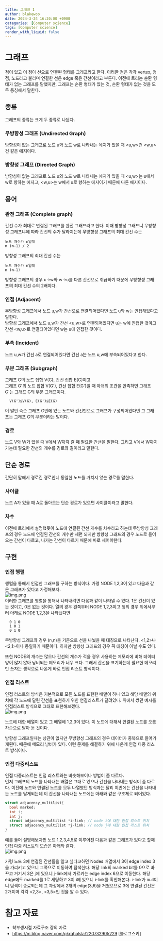 ```yaml
---
title: 그래프 1
author: blakewoo
date: 2024-3-24 16:20:00 +0900
categories: [Computer science]
tags: [Computer science]
render_with_liquid: false
---
```


# 그래프
점이 있고 이 점이 선으로 연결된 형태를 그래프라고 한다.
이러한 점은 각각 vertex, 정점, 노드라고 불리며 연결한 선은 edge 혹은 간선이라고 부른다.
이전에 트리는 순환 형태가 없는 그래프를 말했지만, 그래프는 순환 형태가 있는 것, 순환 형태가
없는 것을 모두 통칭해서 말한다.

## 종류
그래프의 종류는 크게 두 종류로 나뉜다.
### 무방향성 그래프 (Undirected Graph)
방향성이 없는 그래프로 노드 u와 노드 w로 나타내는 에지가 있을 때
<u,w>건 <w,u>건 같은 에지이다.

### 방향성 그래프 (Directed Graph)
방향성이 없는 그래프로 노드 u와 노드 w로 나타내는 에지가 있을 때
<u,w>는 u에서 w로 향하는 에지고, <w,u>는 w에서 u로 향하는 에지이기 때문에 다른 에지이다.

## 용어

### 완전 그래프 (Complete graph)
간선 수가 최대로 연결된 그래프를 완전 그래프라고 한다.
이때 방향성 그래프냐 무방향성 그래프냐에 따라 간선의 수가 달라지는데
무방향성 그래프의 최대 간선 수는
```
노드 개수가 n일때
n (n-1) / 2
```
방향성 그래프의 최대 간선 수는
```
노드 개수가 n일때
n (n-1)
```
방향성 그래프의 경우 u->w와 w->u를 다른 간선으로 취급하기 때문에 
무방향성 그래프의 최대 간선 수의 2배이다.

### 인접 (Adjacent)
무방향성 그래프에서 노드 u,w가 간선으로 연결되어있다면 노드 u와 w는 인접해있다고 말한다.   
방향성 그래프에서 노드 u,w가 간선 <u,w>로 연결되어있다면 u는 w에 인접한 것이고
간선 <w,u>로 연결되어있다면 w는 u에 인접한 것이다.

### 부속 (Incident)
노드 u,w가 간선 a로 연결되어있다면 간선 a는 노드 u,w에 부속되어있다고 한다.

### 부분 그래프 (Subgraph)
그래프 G의 노드 집합 V(G), 간선 집합 E(G)이고   
그래프 G'의 노드 집합 V(G'), 간선 집합 E(G')일 때 아래의 조건을 만족하면
그래프 G'는 그래프 G의 부분 그래프이다.
```
  V(G')⊆V(G), E(G')⊆E(G)
```
이 말인 즉슨 그래프 G안에 있는 노드와 간선만으로 그래프가 구성되어있다면
그 그래프는 그래프 G의 부분이라는 말이다.

### 경로
노드 V와 W가 있을 때 V에서 W까지 갈 때 필요한 간선을 말한다.
그리고 V에서 W까지 가는데 필요한 간선의 개수를 경로의 길이라고 말한다.

## 단순 경로
간단히 말해서 경로긴 경로인데 동일한 노드를 거치지 않는 경로를 말한다.

### 사이클
노드 A가 있을 때 A로 돌아오는 단순 경로가 있으면 사이클이라고 말한다.

### 차수
이전에 트리에서 설명했듯이 노드에 연결된 간선 개수를 차수라고 하는데
무방향성 그래프의 경우 노드에 연결된 간선의 개수만 세면 되지만
방향성 그래프의 경우 노드로 들어오는 간선이 다르고, 나가는 간선이 다르기 때문에
따로 세어야한다.

## 구현
### 인접 행렬
행렬을 통해서 인접한 그래프를 구하는 방식이다.
가령 NODE 1,2,3이 있고 다음과 같은 그래프가 있다고 가정해보자.   
![img.png](/assets/blog/cs/graph/adjacency_array_img.png)   
이러한 그래프를 행렬을 통해서 나타내려면 다음과 같이 나타낼 수 있다.
1은 간선이 있는 것이고, 0은 없는 것이다.
열의 경우 왼쪽부터 NODE 1,2,3이고 행의 경우 위에서부터 아래로 NODE 1,2,3을 나타낸다면
```
  0 1 0
  1 0 1
  0 1 0
```
무방향성 그래프의 경우 (n,n)을 기준으로 선을 나눴을 때 대칭으로 나타난다.
<1,2>나 <2,1>이나 동일하기 때문이다.
하지만 방향성 그래프의 경우 꼭 대칭이 아닐 수도 있다.

또한 NODE의 개수는 많으나 간선의 개수가 적을 경우 사용하는 메모리에 비해
데이터 양이 많지 않아 낭비되는 메모리가 너무 크다.
그래서 간선을 표기하는데 필요한 메모리만 쓰자는 생각으로 나온게
바로 인접 리스트 방식이다.

### 인접 리스트
인접 리스트의 방식은 기본적으로 모든 노드를 표현한 배열이 하나 있고 해당 배열의 위치에
각 노드에 달린 간선을 표현하기 위한 연결리스트가 달려있다.
위에서 썼던 예시를 인접리스트 방식으로 그대로 표현해보겠다.   
![img.png](/assets/blog/cs/graph/adjacency_list_img.png)

노드에 대한 배열이 있고 그 배열에 1,2,3이 있다. 이 노드에 대해서 연결된 노드를 오름차순으로
달아 둔 것이다.

방향성 그래프일때는 상관이 없지만 무방향성 그래프의 경우 데이터가 중복으로 들어가게된다.
때문에 메모리 낭비가 있다.
이런 문제를 해결하기 위해 나온게 인접 다중 리스트 방식이다.

### 인접 다중리스트
인접 다중리스트는 인접 리스트와는 비슷해보이나 방법이 좀 다르다.   
먼저 그래프의 노드를 나타내는 배열은 그대로 있으나 간선을 나타내는 방식이 좀 다르다.
이전에 노드와 연결된 노드를 모두 나열했던 방식과는 달리 이번에는 간선을 나타내는 노드를 달게되는데
이 간선을 나타내는 노드에는 아래와 같은 구조체로 되어있다.   
```cpp
struct adjacency_multilist{
  bool marked;
  int i;
  int j;
  struct adjacency_multilist *i-link; // node i에 대한 인접 리스트 위치
  struct adjacency_multilist *j-link; // node j에 대한 인접 리스트 위치
}
```
예를 들어 설명해보자면
노드 1,2,3,4,5로 이루어진 다음과 같은 그래프가 있다고 할때 인접 다중 리스트의 모습은 아래와 같다.   
![img.png](/assets/blog/cs/graph/adjacency_multilist_img.png)

가령 노드 3에 연결된 간선들을 알고 싶다고하면 Nodes 배열에서 3이 edge index 3을 가리키고
있으니 그쪽으로 이동하여 탐색한다. 해당 link의 marked bit를 0으로 바꾸고 거기서 3은
j에 있으니 j-link에서 가르키는 edge index 6으로 이동한다. 해당 edge에도 marked를 1로 세팅하고
3이 i에 있으니 i-link를 확인해본다. i-link가 null이니 탐색이 종료되는데 그 과정에서
2개의 edge(3,6)을 거쳤으므로 3에 연결된 간선은 2개이며 각각 <2,3>, <3,5>인 것을 알 수 있다.


# 참고 자료
- 학부생시절 자료구조 강의 자료
- https://m.blog.naver.com/qkrqhalsla/220732905229 [블로그스키]
